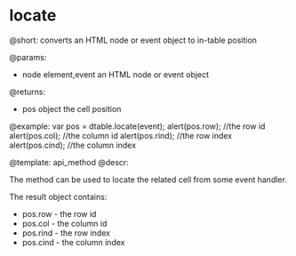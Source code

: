 locate
=============


@short: converts an HTML node or event object to in-table position
	

@params:
- node    element,event    an HTML node or event object


@returns:

- pos    object    the cell position

@example:
var pos = dtable.locate(event);
alert(pos.row); //the row id
alert(pos.col); //the column id
alert(pos.rind); //the row index
alert(pos.cind); //the column index	




@template:	api_method
@descr:

The method can be used to locate the related cell from some event handler.

The result object contains:

- pos.row - the row id
- pos.col - the column id
- pos.rind - the row index
- pos.cind - the column index

